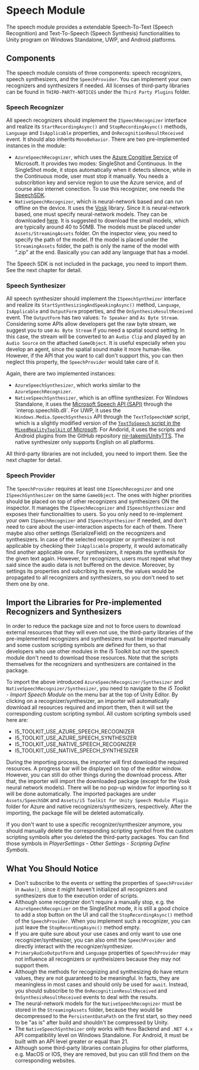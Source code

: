 # Speech Module
The speech module provides a extendable Speech-To-Text (Speech Recognition) and Text-To-Speech (Speech Synthesis) functionalities to Unity program on Windows Standalone, UWP, and Android platforms.

## Components
The speech module consists of three components: speech recognizers, speech synthesizers, and the `SpeechProvider`. You can implement your own recognizers and synthesizers if needed. All licenses of third-party libraries can be found in `THIRD-PARTY-NOTICES` under the `Third Party Plugins` folder.

### Speech Recognizer
All speech recognizers should implement the `ISpeechRecognizer` interface and realize its `StartRecordingAsync()` and `StopRecordingAsync()` methods, `Language` and `IsApplicable` properties, and `OnRecognitionResultReceived` event. It should also inherits ``MonoBehavior``. There are two pre-implemented instances in the module:
  - `AzureSpeechRecognizer`, which uses the [Azure Congitive Service](https://azure.microsoft.com/en-us/services/cognitive-services/#overview) of Microsoft. It provides two modes: SingleShot and Continuous. In the SingleShot mode, it stops automatically when it detects silence, while in the Continuous mode, user must stop it manually. You needs a subscribtion key and service region to use the Azure service, and of course also internet conection. To use this recognizer, one needs the [SpeechSDK](https://docs.microsoft.com/en-us/azure/cognitive-services/speech-service/quickstarts/setup-platform?pivots=programming-language-csharp&tabs=windows%2Cubuntu%2Cunity%2Cjre%2Cmaven%2Cbrowser%2Cmac%2Cpypi).
  - `NativeSpeechRecognizer`, which is neural-network based and can run offline on the device. It uses the [Vosk](https://alphacephei.com/vosk/index) library. Since it is neural-network based, one must specify neural-network models. They can be downloaded [here](https://alphacephei.com/vosk/models). It is suggested to download the small models, which are typically around 40 to 50MB. The models must be placed under `Assets/StreamingAssets` folder. On the inspector view, you need to specify the path of the model. If the model is placed under the `StreamingAssets` folder, the path is only the name of the model with ".zip" at the end. Basically you can add any language that has a model.

The Speech SDK is not included in the package, you need to import them. See the next chapter for detail.
### Speech Synthesizer
All speech synthesizer should implement the `ISpeechSyntheizer` interface and realize its `StartSynthesizingAndSpeakingAsync()` method, `Language`, `IsApplicable` and `OutputForm` properties, and the `OnSynthesisResultReceived` event. The `OutputForm` has two values: `To Speaker` and `As Byte Stream`. Considering some APIs allow developers get the raw byte stream, we suggest you to use `As Byte Stream` if you need a spatial sound setting. In this case, the stream will be converted to an `Audio Clip` and played by an `Audio Source` on the attached `GameObject`. It is useful especially when you develop an agent, since the spatial sound make it more human-like. However, if the API that you want to call don't support this, you can then neglect this property, the `SpeechProvider` would take care of it.

Again, there are two implemented instances:
- `AzureSpeechSynthesizer`, which works similar to the `AzureSpeechRecognizer`.
- `NativeSpeechSynthesizer`, which is an offline synthesizer. For Windows Standalone, it uses the [Microsoft Speech API (SAPI)](https://docs.microsoft.com/en-us/previous-versions/windows/desktop/ee125663(v=vs.85)) through the `interop.speechlib.dll`. For UWP, it uses the `Windows.Media.SpeechSynthesis` API through the `TextToSpeechUWP` script, which is a slightly modified version of the [`TextToSpeech` script in the `MixedRealityToolkit` of Microsoft](https://github.com/microsoft/MixedRealityToolkit-Unity/blob/main/Assets/MRTK/SDK/Features/Audio/TextToSpeech.cs). For Andorid, it uses the scripts and Android plugins from the GitHub repository [nir-takemi/UnityTTS](https://github.com/nir-takemi/UnityTTS). The native synthesizer only supports English on all platforms.
  
All third-party libraries are not included, you need to import them. See the next chapter for detail.

### Speech Provider
The `SpeechProvider` requires at least one `ISpeechRecognizer` and one `ISpeechSynthesizer` on the same `GameObject`. The ones with higher priorities should be placed on top of other recognizers and synthesizers ON the inspector. It manages the `ISpeechRecognizer` and `ISpeechSynthesizer` and exposes their functionalities to users. So you only need to re-implement your own `ISpeechRecognizer` and `ISpeechSynthesizer` if needed, and don't need to care about the user-interaction aspects for each of them. There maybe also other settings (SerializeField) on the recognizers and synthesizers. In case of the selected recognizer or synthesizer is not applicable by checking their `IsApplicable` property, it would automatically find another applicable one. For synthesizers, it repeats the synthesis for the given text again. However, for recognizers, users must repeat what they said since the audio data is not buffered on the device. Moreover, by settings its properties and subcribing its events, the values would be propagated to all recognizers and synthesizers, so you don't need to set them one by one. 

## Import the Libraries for Pre-implemented Recognizers and Synthesizers
In order to reduce the package size and not to force users to download external resources that they will even not use, the third-party libraries of the pre-implemented recognizers and synthesizers must be imported manually and some custom scripting symbols are defined for them, so that developers who use other modules in the i5 Toolkit but not the speech module don't need to download those resources. Note that the scripts themselves for the recognizers and synthesizers are contained in the package.

To import the above introduced `AzureSpeechRecognizer/Synthesizer` and `NativeSpeechRecognizer/Synthesizer`, you need to navigate to the _i5 Toolkit - Import Speech Module_ on the menu bar at the top of Unity Editor. By clicking on a recognizer/synthesizer, an importer will automatically download all resources required and import them, then it will set the corresponding custom scripting symbol. All custom scripting symbols used here are:
- I5_TOOLKIT_USE_AZURE_SPEECH_RECOGNIZER
- I5_TOOLKIT_USE_AZURE_SPEECH_SYNTHESIZER
- I5_TOOLKIT_USE_NATIVE_SPEECH_RECOGNIZER
- I5_TOOLKIT_USE_NATIVE_SPEECH_SYNTHESIZER

During the importing process, the importer will first download the required resources. A progress bar will be displayed on top of the editor window. However, you can still do other things during the download process. After that, the importer will import the downloaded package (except for the Vosk neural network models). There will be no pop-up window for importing so it will be done automatically. The imported packages are under `Assets/SpeechSDK` and `Assets/i5 Toolkit for Unity Speech Module Plugin` folder for Azure and native recognizers/synthesizers, respectively. After the importing, the package file will be deleted automatically.

If you don't want to use a specific recognizer/synthesizer anymore, you should manually delete the corresponding scripting symbol from the custom scripting symbols after you deleted the third-party packages. You can find those symbols in _PlayerSettings - Other Settings - Scripting Define Symbols_.
  
## What You Should Notice
- Don't subscribe to the events or setting the properties of `SpeechProvider` in `Awake()`, since it might haven't initialized all recognizers and synthesizers due to the execution order of scripts.
- Although some recognizer don't require a manually stop, e.g. the `AzureSpeechRecognizer` on the SingleShot mode, it is still a good choice to add a stop button on the UI and call the `StopRecordingAsync()` method of the `SpeechProvider`. When you implement such a recognizer, you can just leave the `StopRecordingAsync()` method empty.
- If you are quite sure about your use cases and only want to use one recognizer/synthesizer, you can also omit the `SpeechProvider` and directly interact with the recognizer/synthesizer.
- `PrimaryAudioOutputForm` and `Language` properties of `SpeechProvider` may not influence all recognizers or syntheisizers because they may not support them.
- Although the methods for recognizing and synthesizing do have return values, they are not guaranteed to be meaningful. In facts, they are meaningless in most cases and should only be used for `await`. Instead, you should subscribe to the `OnRecognitionResultReceived` and `OnSynthesisResultReceived` events to deal with the results.
- The neural-network models for the `NativeSpeechRecognizer` must be stored in the `StreamingAssets` folder, because they would be decompressed to the `PersistentDataPath` on the first start, so they need to be "as is" after build and shouldn't be compressed by Unity.
- The `NativeSpeechSyntheizer` only works with `Mono` Backend and `.NET 4.x` API compatibility level on Windows Standalone. For Android, it must be built with an API level greater or equal than 21.
- Although some third-party libraries contain plugins for other platforms, e.g. MacOS or IOS, they are removed, but you can still find them on the corresponding websites.
